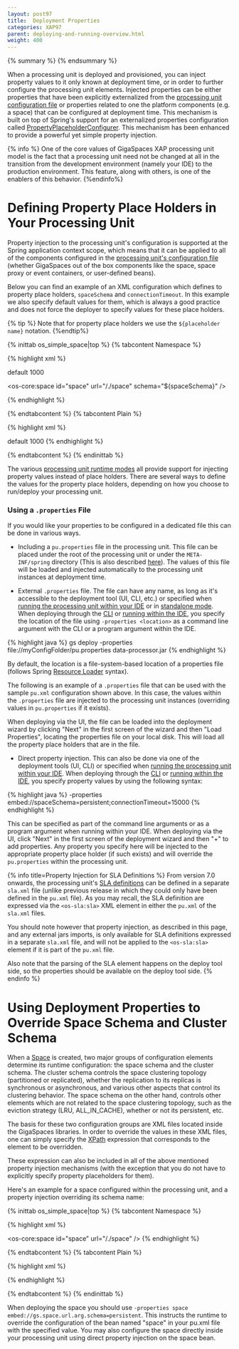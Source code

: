 ```yaml
---
layout: post97
title:  Deployment Properties
categories: XAP97
parent: deploying-and-running-overview.html
weight: 400
---
```


 {% summary   %} {% endsummary %}



When a processing unit is deployed and provisioned, you can inject property values to it only known at deployment time, or in order to further configure the processing unit elements. Injected properties can be either properties that have been explicitly externalized from the [processing unit configuration file](./configuring-processing-unit-elements.html) or properties related to one the platform components (e.g. a space) that can be configured at deployment time. This mechanism is built on top of Spring's support for an externalized properties configuration called [PropertyPlaceholderConfigurer](http://static.springframework.org/spring/docs/2.5.x/reference/beans.html#beans-factory-placeholderconfigurer). This mechanism has been enhanced to provide a powerful yet simple property injection.

{% info %}
One of the core values of GigaSpaces XAP processing unit model is the fact that a processing unit need not be changed at all in the transition from the development environment (namely your IDE) to the production environment. This feature, along with others, is one of the enablers of this behavior.
{%endinfo%}

# Defining Property Place Holders in Your Processing Unit

Property injection to the processing unit's configuration is supported at the Spring application context scope, which means that it can be applied to all of the components configured in the [processing unit's configuration file](./configuring-processing-unit-elements.html) (whether GigaSpaces out of the box components like the space, space proxy or event containers, or user-defined beans).

Below you can find an example of an XML configuration which defines to property place holders, `spaceSchema` and `connectionTimeout`. In this example we also specify default values for them, which is always a good practice and does not force the deployer to specify values for these place holders.

{% tip %}
Note that for property place holders we use the `${placeholder name}` notation.
{%endtip%}

{% inittab os_simple_space|top %}
{% tabcontent Namespace %}

{% highlight xml %}

<!-- The PropertyPlaceholderConfigurer must be present in order to define default value
     for properties.
-->
<bean class="org.springframework.beans.factory.config.PropertyPlaceholderConfigurer">
    <property name="properties"><props>
        <prop key="spaceSchema">default</prop>
        <prop key="connectionTimeout">1000</prop>
    </props></property>
</bean>

<os-core:space id="space" url="/./space" schema="${spaceSchema}" />

<bean id="connBean" class="MyConnection">
    <property name="timeout" value="${connectionTimeout}" />
</bean>
{% endhighlight %}

{% endtabcontent %}
{% tabcontent Plain %}

{% highlight xml %}

<!-- Define sensible defaults -->
<bean class="org.springframework.beans.factory.config.PropertyPlaceholderConfigurer">
    <property name="properties"><props>
        <prop key="spaceSchema">default</prop>
        <prop key="connectionTimeout">1000</prop>
    </props></property>
</bean>

<bean id="space" class="org.openspaces.core.space.UrlSpaceFactoryBean">
    <property name="url" value="/./space" />
    <property name="schema" value="${spaceSchema}" />
</bean>

<bean id="connBean" class="MyConnection">
    <property name="timeout" value="${connectionTimeout}" />
</bean>
{% endhighlight %}

{% endtabcontent %}
{% endinittab %}

The various [processing unit runtime modes](./deploying-and-running-the-processing-unit.html) all provide support for injecting property values instead of place holders. There are several ways to define the values for the property place holders, depending on how you choose to run/deploy your processing unit.

### Using a `.properties` File

If you would like your properties to be configured in a dedicated file this can be done in various ways.

- Including a `pu.properties` file in the processing unit. This file can be placed under the root of the processing unit or under the `META-INF/spring` directory (This is also described [here](./the-processing-unit-structure-and-configuration.html)). The values of this file will be loaded and injected automatically to the processing unit instances at deployment time.

- External `.properties` file. The file can have any name, as long as it's accessible to the deployment tool (UI, CLI, etc.) or specified when [running the processing unit within your IDE](./running-and-debugging-within-your-ide.html) or in [standalone mode](./running-in-standalone-mode.html).
When deploying through the [CLI]({%currentadmurl%}/command-line-interface.html) or [running within the IDE](./running-and-debugging-within-your-ide.html), you specify the location of the file using `-properties <location>` as a command line argument with the CLI or a program argument within the IDE.

{% highlight java %}
gs deploy -properties file://myConfigFolder/pu.properties data-processor.jar
{% endhighlight %}

By default, the location is a file-system-based location of a properties file (follows Spring [Resource Loader](http://static.springframework.org/spring/docs/2.5.x/reference/resources.html#resources-resourceloader) syntax).

The following is an example of a `.properties` file that can be used with the sample `pu.xml` configuration shown above. In this case, the values within the `.properties` file are injected to the processing unit instances (overriding values in `pu.properties` if it exists).

When deploying via the UI, the file can be loaded into the deployment wizard by clicking "Next" in the first screen of the wizard and then "Load Properties", locating the properties file on your local disk. This will load all the property place holders that are in the file.

- Direct property injection. This can also be done via one of the deployment tools (UI, CLI) or specified when [running the processing unit within your IDE](./running-and-debugging-within-your-ide.html).
When deploying through the [CLI]({%currentadmurl%}/command-line-interface.html) or [running within the IDE](./running-and-debugging-within-your-ide.html), you specify property values by using the following syntax:

{% highlight java %}
-properties embed://spaceSchema=persistent;connectionTimeout=15000
{% endhighlight %}

This can be specified as part of the command line arguments or as a program argument when running within your IDE.
When deploying via the UI, click "Next" in the first screen of the deployment wizard and then "+" to add properties. Any property you specify here will be injected to the appropriate property place holder (if such exists) and will override the `pu.properties` within the processing unit.

{% info title=Property Injection for SLA Definitions %}
From version 7.0 onwards, the processing unit's [SLA definitions](./configuring-the-processing-unit-sla.html) can be defined in a separate `sla.xml` file (unlike previous release in which they could only have been defined in the `pu.xml` file). As you may recall, the SLA definition are expressed via the `<os-sla:sla>` XML element in either the `pu.xml` of the `sla.xml` files.

You should note however that property injection, as described in this page, and any external jars imports, is only available for SLA definitions expressed in a separate `sla.xml` file, and will not be applied to the `<os-sla:sla>` element if it is part of the `pu.xml` file.

Also note that the parsing of the SLA element happens on the deploy tool side, so the properties should be available on the deploy tool side.
{% endinfo %}

# Using Deployment Properties to Override Space Schema and Cluster Schema

When a [Space](./the-space-configuration.html) is created, two major groups of configuration elements determine its runtime configuration: the space schema and the cluster schema. The cluster schema controls the space clustering topology (partitioned or replicated), whether the replication to its replicas is synchronous or asynchronous, and various other aspects that control its clustering behavior. The space schema on the other hand, controls other elements which are not related to the space clustering topology, such as the eviction strategy (LRU, ALL_IN_CACHE), whether or not its persistent, etc.

The basis for these two configuration groups are XML files located inside the GigaSpaces libraries. In order to override the values in these XML files, one can simply specify the [XPath](http://en.wikipedia.org/wiki/XPath) expression that corresponds to the element to be overridden.

These expression can also be included in all of the above mentioned property injection mechanisms (with the exception that you do not have to explicitly specify property placeholders for them).

Here's an example for a space configured within the processing unit, and a property injection overriding its schema name:

{% inittab os_simple_space|top %}
{% tabcontent Namespace %}

{% highlight xml %}

<os-core:space id="space" url="/./space" />
{% endhighlight %}

{% endtabcontent %}
{% tabcontent Plain %}

{% highlight xml %}

<bean id="space" class="org.openspaces.core.space.UrlSpaceFactoryBean">
    <property name="url" value="/./space" />
</bean>
{% endhighlight %}

{% endtabcontent %}
{% endinittab %}

When deploying the space you should use `-properties space embed://gs.space.url.arg.schema=persistent`. This instructs the runtime to override the configuration of the bean named "space" in your pu.xml file with the specified value. You may also configure the space directly inside your processing unit using direct property injection on the space bean.
